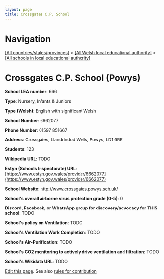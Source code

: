 ```yaml
---
layout: page
title: Crossgates C.P. School
---
```

# Navigation

[[All countries/states/provinces]](../../..) > [[All Welsh local educational authority]](../..) > [[All schools in local educational authority]](..)

# Crossgates C.P. School (Powys)

**School LEA number**: 666

**Type**: Nursery, Infants & Juniors

**Type (Welsh)**: English with significant Welsh

**School Number**: 6662077

**Phone Number**: 01597 851667

**Address**: Crossgates, Llandrindod Wells, Powys, LD1 6RE

**Students**: 123

**Wikipedia URL**: TODO

**Estyn (Schools Inspectorate) URL**: [https://www.estyn.gov.wales/provider/6662077](https://www.estyn.gov.wales/provider/6662077)

**School Website**: http://www.crossgates.powys.sch.uk/

**School's overall airborne virus protection grade (0-5)**: 0

**Discord, Facebook, or WhatsApp group for discovery/advocacy for THIS school**: TODO

**School's policy on Ventilation**: TODO

**School's Ventilation Work Completion**: TODO

**School's Air-Purification**: TODO

**School's CO2 monitoring to actively drive ventilation and filtration**: TODO

**School's Wikidata URL**: TODO




[Edit this page](https://github.com/VentilationProject/Wales/edit/prif/./Powys/Crossgates_C.P._School.md). See also [rules for contribution](../../../contribution-rules/)